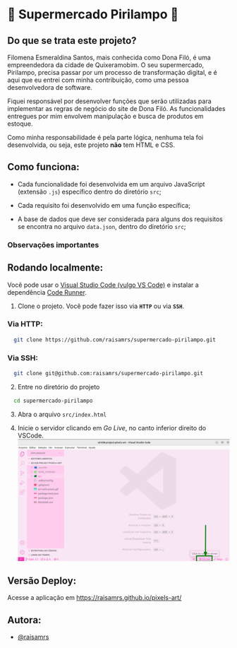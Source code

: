 🛒 Supermercado Pirilampo 🛒
===============	

## Do que se trata este projeto?
Filomena Esmeraldina Santos, mais conhecida como Dona Filó, é uma empreendedora da cidade de Quixeramobim. O seu supermercado, Pirilampo, precisa passar por um processo de transformação digital, e é aqui que eu entrei com minha contribuição, como uma pessoa desenvolvedora de software.

Fiquei responsável por desenvolver funções que serão utilizadas para implementar as regras de negócio do site de Dona Filó. As funcionalidades entregues por mim envolvem manipulação e busca de produtos em estoque.

Como minha responsabilidade é pela parte lógica, nenhuma tela foi desenvolvida, ou seja, este projeto **não** tem HTML e CSS.

## Como funciona:
* Cada funcionalidade foi desenvolvida em um arquivo JavaScript (extensão `.js`) específico dentro do diretório `src`;

* Cada requisito foi desenvolvido em uma função específica;

* A base de dados que deve ser considerada para alguns dos requisitos se encontra no arquivo `data.json`, dentro do diretório `src`;

### Observações importantes

## Rodando localmente:
Você pode usar o [Visual Studio Code (vulgo VS Code)](https://code.visualstudio.com/download) e instalar a dependência [Code Runner](https://marketplace.visualstudio.com/items?itemName=formulahendry.code-runner).

1. Clone o projeto.  Você pode fazer isso via **`HTTP`** ou via **`SSH`**.

### Via HTTP:
```bash
  git clone https://github.com/raisamrs/supermercado-pirilampo.git
```
### Via SSH:
```bash
  git clone git@github.com:raisamrs/supermercado-pirilampo.git
```

2. Entre no diretório do projeto

```bash
  cd supermercado-pirilampo
```

3. Abra o arquivo `src/index.html`


4. Inicie o servidor clicando em *Go Live*, no canto inferior direito do VSCode.
![Go Live](https://github.com/raisamrs/pixels-art/blob/main/src/imgs/Live%20Server.png)

## Versão Deploy:
Acesse a aplicação em https://raisamrs.github.io/pixels-art/

## Autora:

- [@raisamrs](https://www.github.com/raisamrs)


